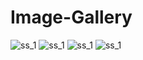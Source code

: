 # Image-Gallery


![ss_1](https://github.com/darkdevil-abhi/Image-Gallery/blob/master/Screenshots/Screenshot%202021-07-02%20202550.png)
![ss_1](https://github.com/darkdevil-abhi/Image-Gallery/blob/master/Screenshots/Screenshot%202021-07-02%20202626.png)
![ss_1](https://github.com/darkdevil-abhi/Image-Gallery/blob/master/Screenshots/Screenshot%202021-07-02%20202656.png)
![ss_1](https://github.com/darkdevil-abhi/Image-Gallery/blob/master/Screenshots/Screenshot%202021-07-02%20202717.png)